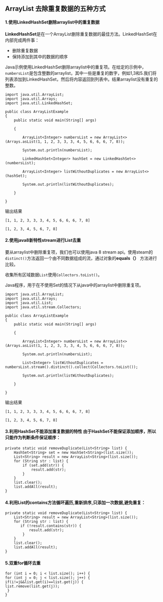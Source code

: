 ## ArrayList 去除重复数据的五种方式

#### 1.使用LinkedHashSet删除arraylist中的重复数据

**LinkedHashSet**是在一个ArrayList删除重复数据的最佳方法。LinkedHashSet在内部完成两件事：

- 删除重复数据
- 保持添加到其中的数据的顺序

Java示例使用LinkedHashSet删除arraylist中的重复项。在给定的示例中，`numbersList`是包含整数的arraylist，其中一些是重复的数字，例如1,3和5.我们将列表添加到LinkedHashSet，然后将内容返回到列表中。结果arraylist没有重复的整数。

```
import java.util.ArrayList;
import java.util.Arrays;
import java.util.LinkedHashSet;

public class ArrayListExample
{
    public static void main(String[] args)
    
    {

        ArrayList<Integer> numbersList = new ArrayList<>(Arrays.asList(1, 1, 2, 3, 3, 3, 4, 5, 6, 6, 6, 7, 8));

        System.out.println(numbersList);

        LinkedHashSet<Integer> hashSet = new LinkedHashSet<>(numbersList);

        ArrayList<Integer> listWithoutDuplicates = new ArrayList<>(hashSet);

        System.out.println(listWithoutDuplicates);

    }

}
```

输出结果

```
[1, 1, 2, 3, 3, 3, 4, 5, 6, 6, 6, 7, 8]

[1, 2, 3, 4, 5, 6, 7, 8]
```

#### 2.使用java8新特性stream进行List去重

要从arraylist中删除重复项，我们也可以使用java 8 stream api。使用steam的`distinct()`方法返回一个由不同数据组成的流，通过对象的**equals（）** 方法进行比较。

收集所有区域数据`List`使用`Collectors.toList()`。

Java程序，用于在不使用Set的情况下从java中的arraylist中删除重复项。

```
import java.util.ArrayList;
import java.util.Arrays;
import java.util.List;
import java.util.stream.Collectors;

public class ArrayListExample
{
    public static void main(String[] args)
    
    {
    
        ArrayList<Integer> numbersList = new ArrayList<>(Arrays.asList(1, 1, 2, 3, 3, 3, 4, 5, 6, 6, 6, 7, 8));

        System.out.println(numbersList);

        List<Integer> listWithoutDuplicates = numbersList.stream().distinct().collect(Collectors.toList());

        System.out.println(listWithoutDuplicates);
        
    }
    
}
```

输出结果

```
[1, 1, 2, 3, 3, 3, 4, 5, 6, 6, 6, 7, 8]

[1, 2, 3, 4, 5, 6, 7, 8]
```

#### 3.利用HashSet不能添加重复数据的特性 由于HashSet不能保证添加顺序，所以只能作为判断条件保证顺序：

```
private static void removeDuplicate(List<String> list) {
    HashSet<String> set = new HashSet<String>(list.size());
    List<String> result = new ArrayList<String>(list.size());
    for (String str : list) {
        if (set.add(str)) {
            result.add(str);
        }
    }
    list.clear();
    list.addAll(result);
}
```

#### 4.利用List的contains方法循环遍历,重新排序,只添加一次数据,避免重复：

```
private static void removeDuplicate(List<String> list) {
    List<String> result = new ArrayList<String>(list.size());
    for (String str : list) {
       if (!result.contains(str)) {
           result.add(str);
        }
    }
    list.clear();
    list.addAll(result);
}
```

#### 5.双重for循环去重

```
for (int i = 0; i < list.size(); i++) { 
for (int j = 0; j < list.size(); j++) { 
if(i!=j&&list.get(i)==list.get(j)) { 
list.remove(list.get(j)); 
 } 
} 
```

 